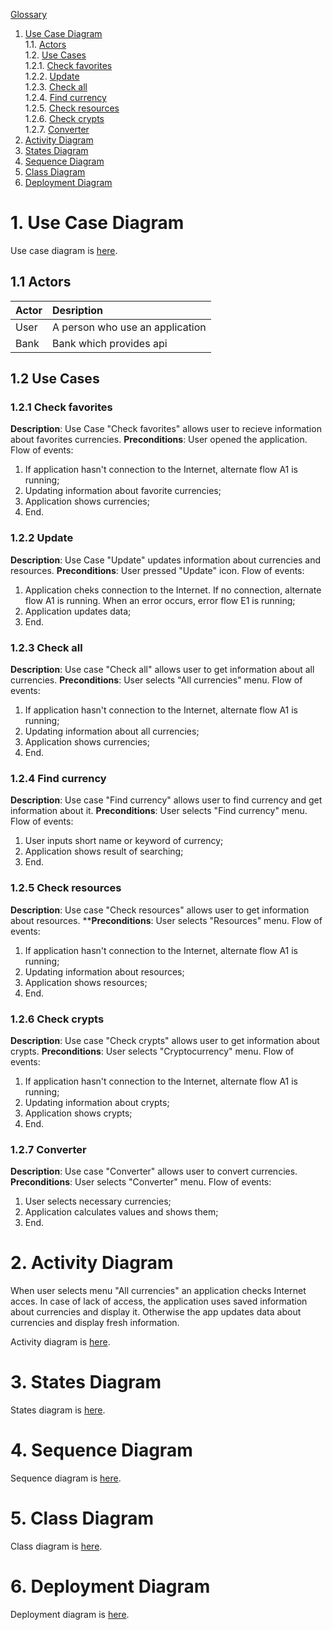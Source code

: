 
[Glossary](https://github.com/Shalynishka/ExRates/blob/master/docs/Glossary.md) <br>

1. [Use Case Diagram](#1) <br>
	1.1. [Actors](#1.1) <br> 
	1.2. [Use Cases](#1.2) <br>
		1.2.1. [Check favorites](#1.2.1) <br>
		1.2.2. [Update](#1.2.2) <br>
    1.2.3. [Check all](#1.2.3) <br>
    1.2.4. [Find currency](#1.2.4) <br>
    1.2.5. [Check resources](#1.2.5) <br>
    1.2.6. [Check crypts](#1.2.6) <br>
    1.2.7. [Converter](#1.2.7) <br>
 2. [Activity Diagram](#2) <br>
 3. [States Diagram](#3) <br>
 4. [Sequence Diagram](#4) <br>
 5. [Class Diagram](#5) <br>
 6. [Deployment Diagram](#6) <br>

# 1. Use Case Diagram <a name = "1"></a>

Use case diagram is [here](https://github.com/Shalynishka/ExRates/blob/master/docs/Diagrams/Use%20case.png).

## 1.1 Actors <a name = "1.1"></a>

Actor | Desription
:-----|:----------
User  | A person who use an application
Bank  | Bank which provides api

## 1.2 Use Cases <a name = "1.2"></a>

### 1.2.1 Check favorites <a name = "1.2.1"></a>

**Description**: Use Case "Check favorites" allows user to recieve information about favorites currencies. **Preconditions**: User opened the application.
Flow of events: 

1. If application hasn't connection to the Internet, alternate flow A1 is running;
2. Updating information about favorite currencies;
3. Application shows currencies;
4. End.

### 1.2.2 Update <a name = "1.2.2"></a>

**Description**: Use Case "Update" updates information about currencies and resources. **Preconditions**: User pressed "Update" icon.
Flow of events: 

1. Application cheks connection to the Internet. If no connection, alternate flow A1 is running. When an error occurs, error flow E1 is running;
2. Application updates data;
3. End.

### 1.2.3 Check all <a name = "1.2.3"></a>

**Description**: Use case "Check all" allows user to get information about all currencies. **Preconditions**: User selects "All currencies" menu.
Flow of events: 

1. If application hasn't connection to the Internet, alternate flow A1 is running;
2. Updating information about all currencies;
3. Application shows currencies;
4. End.

### 1.2.4 Find currency <a name = "1.2.4"></a>

**Description**: Use case "Find currency" allows user to find currency and get information about it. **Preconditions**: User selects "Find currency" menu.
Flow of events: 

1. User inputs short name or keyword of currency;
2. Application shows result of searching;
3. End.

### 1.2.5 Check resources <a name = "1.2.5"></a>

**Description**: Use case "Check resources" allows user to get information about resources. ****Preconditions**: User selects "Resources" menu.
Flow of events: 

1. If application hasn't connection to the Internet, alternate flow A1 is running;
2. Updating information about resources;
3. Application shows resources;
4. End.

### 1.2.6 Check crypts <a name = "1.2.6"></a>

**Description**: Use case "Check crypts" allows user to get information about crypts. **Preconditions**: User selects "Cryptocurrency" menu.
Flow of events: 

1. If application hasn't connection to the Internet, alternate flow A1 is running;
2. Updating information about crypts;
3. Application shows crypts;
4. End.
 
### 1.2.7 Converter <a name = "1.2.7"></a>

**Description**: Use case "Converter" allows user to convert currencies. **Preconditions**: User selects "Converter" menu.
Flow of events: 

1. User selects necessary currencies;
2. Application calculates values and shows them;
3. End.

# 2. Activity Diagram <a name = "2"></a>

When user selects menu "All currencies" an application checks Internet acces. In case of lack of access, the application uses saved information about currencies and display it. Otherwise the app updates data about currencies and display fresh information.

Activity diagram is [here](https://github.com/Shalynishka/ExRates/blob/master/docs/Diagrams/Activity.png).


# 3. States Diagram <a name = "3"></a>

States diagram is [here](https://github.com/Shalynishka/ExRates/blob/master/docs/Diagrams/States.png).


# 4. Sequence Diagram <a name = "4"></a>

Sequence diagram is [here](https://github.com/Shalynishka/ExRates/blob/master/docs/Diagrams/Sequence.png).

# 5. Class Diagram <a name = "5"></a>

Class diagram is [here](https://github.com/Shalynishka/ExRates/blob/master/docs/Diagrams/Class.png).

# 6. Deployment Diagram <a name = "6"></a>

Deployment diagram is [here](https://github.com/Shalynishka/ExRates/blob/master/docs/Diagrams/Deployment.png).
